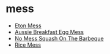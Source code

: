 # mess

 * [Eton Mess](index/e/eton-mess-103204.json)
 * [Aussie Breakfast Egg Mess](index/a/aussie-breakfast-egg-mess.json)
 * [No Mess Squash On The Barbeque](index/n/no-mess-squash-on-the-barbeque.json)
 * [Rice Mess](index/r/rice-mess.json)
